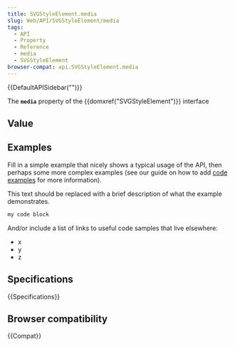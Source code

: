 ```yaml
---
title: SVGStyleElement.media
slug: Web/API/SVGStyleElement/media
tags:
  - API
  - Property
  - Reference
  - media
  - SVGStyleElement
browser-compat: api.SVGStyleElement.media
---
```

{{DefaultAPISidebar("")}}

The **`media`** property of the {{domxref("SVGStyleElement")}} interface 

## Value



## Examples

Fill in a simple example that nicely shows a typical usage of the API, then perhaps some more complex examples (see our guide on how to add [code examples](/en-US/docs/MDN/Contribute/Structures/Code_examples) for more information).

This text should be replaced with a brief description of what the example demonstrates.

```js
my code block
```

And/or include a list of links to useful code samples that live elsewhere:

*   x
*   y
*   z

## Specifications

{{Specifications}}

## Browser compatibility

{{Compat}}


